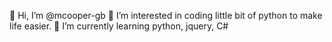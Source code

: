 👋 Hi, I’m @mcooper-gb
👀 I’m interested in coding little bit of python to make life easier.
🌱 I’m currently learning python, jquery, C#

<!---
mcooper-gb/mcooper-gb is a ✨ special ✨ repository because its `README.md` (this file) appears on your GitHub profile.
You can click the Preview link to take a look at your changes.
--->

